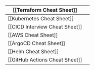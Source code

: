 
| [[Terraform Cheat Sheet]]      |     |
| ------------------------------ | --- |
| [[Kubernetes Cheat Sheet]]     |     |
| [[CICD Interview Cheat Sheet]] |     |
| [[AWS Cheat Sheet]]            |     |
| [[ArgoCD Cheat Sheet]]         |     |
| [[Helm Cheat Sheet]]           |     |
| [[GitHub Actions Cheat Sheet]] |     |


